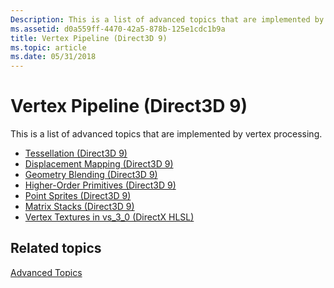 ```yaml
---
Description: This is a list of advanced topics that are implemented by vertex processing.
ms.assetid: d0a559ff-4470-42a5-878b-125e1cdc1b9a
title: Vertex Pipeline (Direct3D 9)
ms.topic: article
ms.date: 05/31/2018
---
```


# Vertex Pipeline (Direct3D 9)

This is a list of advanced topics that are implemented by vertex processing.

-   [Tessellation (Direct3D 9)](tessellation.md)
-   [Displacement Mapping (Direct3D 9)](displacement-mapping.md)
-   [Geometry Blending (Direct3D 9)](geometry-blending.md)
-   [Higher-Order Primitives (Direct3D 9)](higher-order-primitives.md)
-   [Point Sprites (Direct3D 9)](point-sprites.md)
-   [Matrix Stacks (Direct3D 9)](matrix-stacks.md)
-   [Vertex Textures in vs\_3\_0 (DirectX HLSL)](vertex-textures-in-vs-3-0.md)

## Related topics

<dl> <dt>

[Advanced Topics](advanced-topics.md)
</dt> </dl>

 

 



